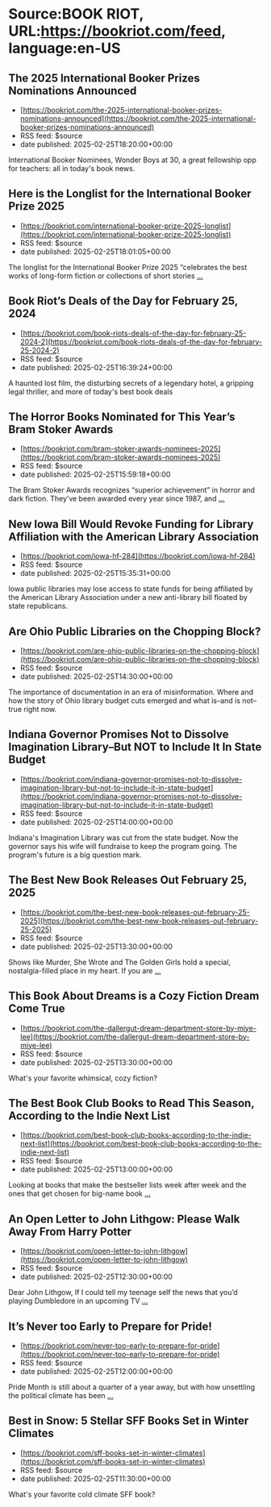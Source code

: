 # Source:BOOK RIOT, URL:https://bookriot.com/feed, language:en-US

## The 2025 International Booker Prizes Nominations Announced
 - [https://bookriot.com/the-2025-international-booker-prizes-nominations-announced](https://bookriot.com/the-2025-international-booker-prizes-nominations-announced)
 - RSS feed: $source
 - date published: 2025-02-25T18:20:00+00:00

International Booker Nominees, Wonder Boys at 30, a great fellowship opp for teachers: all in today's book news.

## Here is the Longlist for the International Booker Prize 2025
 - [https://bookriot.com/international-booker-prize-2025-longlist](https://bookriot.com/international-booker-prize-2025-longlist)
 - RSS feed: $source
 - date published: 2025-02-25T18:01:05+00:00

The longlist for the International Booker Prize 2025 &#8220;celebrates the best works of long-form fiction or collections of short stories <a class="read-more" href="https://bookriot.com/international-booker-prize-2025-longlist/">...</a>

## Book Riot’s Deals of the Day for February 25, 2024
 - [https://bookriot.com/book-riots-deals-of-the-day-for-february-25-2024-2](https://bookriot.com/book-riots-deals-of-the-day-for-february-25-2024-2)
 - RSS feed: $source
 - date published: 2025-02-25T16:39:24+00:00

A haunted lost film, the disturbing secrets of a legendary hotel, a gripping legal thriller, and more of today's best book deals

## The Horror Books Nominated for This Year’s Bram Stoker Awards
 - [https://bookriot.com/bram-stoker-awards-nominees-2025](https://bookriot.com/bram-stoker-awards-nominees-2025)
 - RSS feed: $source
 - date published: 2025-02-25T15:59:18+00:00

The Bram Stoker Awards recognizes &#8220;superior achievement&#8221; in horror and dark fiction. They&#8217;ve been awarded every year since 1987, and <a class="read-more" href="https://bookriot.com/bram-stoker-awards-nominees-2025/">...</a>

## New Iowa Bill Would Revoke Funding for Library Affiliation with the American Library Association
 - [https://bookriot.com/iowa-hf-284](https://bookriot.com/iowa-hf-284)
 - RSS feed: $source
 - date published: 2025-02-25T15:35:31+00:00

Iowa public libraries may lose access to state funds for being affiliated by the American Library Association under a new anti-library bill floated by state republicans.

## Are Ohio Public Libraries on the Chopping Block?
 - [https://bookriot.com/are-ohio-public-libraries-on-the-chopping-block](https://bookriot.com/are-ohio-public-libraries-on-the-chopping-block)
 - RSS feed: $source
 - date published: 2025-02-25T14:30:00+00:00

The importance of documentation in an era of misinformation. Where and how the story of Ohio library budget cuts emerged and what is–and is not–true right now.

## Indiana Governor Promises Not to Dissolve Imagination Library–But NOT to Include It In State Budget
 - [https://bookriot.com/indiana-governor-promises-not-to-dissolve-imagination-library-but-not-to-include-it-in-state-budget](https://bookriot.com/indiana-governor-promises-not-to-dissolve-imagination-library-but-not-to-include-it-in-state-budget)
 - RSS feed: $source
 - date published: 2025-02-25T14:00:00+00:00

Indiana's Imagination Library was cut from the state budget. Now the governor says his wife will fundraise to keep the program going. The program's future is a big question mark.

## The Best New Book Releases Out February 25, 2025
 - [https://bookriot.com/the-best-new-book-releases-out-february-25-2025](https://bookriot.com/the-best-new-book-releases-out-february-25-2025)
 - RSS feed: $source
 - date published: 2025-02-25T13:30:00+00:00

Shows like Murder, She Wrote and The Golden Girls hold a special, nostalgia-filled place in my heart. If you are <a class="read-more" href="https://bookriot.com/the-best-new-book-releases-out-february-25-2025/">...</a>

## This Book About Dreams is a Cozy Fiction Dream Come True
 - [https://bookriot.com/the-dallergut-dream-department-store-by-miye-lee](https://bookriot.com/the-dallergut-dream-department-store-by-miye-lee)
 - RSS feed: $source
 - date published: 2025-02-25T13:30:00+00:00

What's your favorite whimsical, cozy fiction?

## The Best Book Club Books to Read This Season, According to the Indie Next List
 - [https://bookriot.com/best-book-club-books-according-to-the-indie-next-list](https://bookriot.com/best-book-club-books-according-to-the-indie-next-list)
 - RSS feed: $source
 - date published: 2025-02-25T13:00:00+00:00

Looking at books that make the bestseller lists week after week and the ones that get chosen for big-name book <a class="read-more" href="https://bookriot.com/best-book-club-books-according-to-the-indie-next-list/">...</a>

## An Open Letter to John Lithgow: Please Walk Away From Harry Potter
 - [https://bookriot.com/open-letter-to-john-lithgow](https://bookriot.com/open-letter-to-john-lithgow)
 - RSS feed: $source
 - date published: 2025-02-25T12:30:00+00:00

Dear John Lithgow, If I could tell my teenage self the news that you&#8217;d playing Dumbledore in an upcoming TV <a class="read-more" href="https://bookriot.com/open-letter-to-john-lithgow/">...</a>

## It’s Never too Early to Prepare for Pride!
 - [https://bookriot.com/never-too-early-to-prepare-for-pride](https://bookriot.com/never-too-early-to-prepare-for-pride)
 - RSS feed: $source
 - date published: 2025-02-25T12:00:00+00:00

Pride Month is still about a quarter of a year away, but with how unsettling the political climate has been <a class="read-more" href="https://bookriot.com/never-too-early-to-prepare-for-pride/">...</a>

## Best in Snow: 5 Stellar SFF Books Set in Winter Climates
 - [https://bookriot.com/sff-books-set-in-winter-climates](https://bookriot.com/sff-books-set-in-winter-climates)
 - RSS feed: $source
 - date published: 2025-02-25T11:30:00+00:00

What's your favorite cold climate SFF book?

